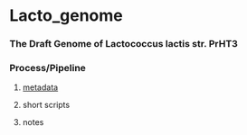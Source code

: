 # Lacto_genome

### The Draft Genome of Lactococcus lactis str. PrHT3

### Process/Pipeline

1. [metadata](/metadata.md)

2. short scripts

3. notes
